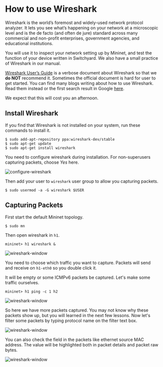 # How to use Wireshark

Wireshark is the world’s foremost and widely-used network protocol analyzer. It lets you see what’s happening on your network at a microscopic level and is the de facto (and often de jure) standard across many commercial and non-profit enterprises, government agencies, and educational institutions.

You will use it to inspect your network setting up by Mininet, and test the function of your device written in Switchyard. We also have a small practice of Wireshark in our manual.

[Wireshark User’s Guide](https://www.wireshark.org/docs/wsug_html/) is a verbose document about Wireshark so that we **do NOT** recommend it. Sometimes the official document is hard for user to get started. You can find many blogs writing about how to use Wireshark. Read them instead or the first search result in Google [here](https://www.howtogeek.com/104278/how-to-use-wireshark-to-capture-filter-and-inspect-packets/).

We expect that this will cost you an afternoon.

## Install Wireshark

If you find that Wireshark is not installed on your system, run these commands to install it.

```
$ sudo add-apt-repository ppa:wireshark-dev/stable
$ sudo apt-get update
$ sudo apt-get install wireshark
```

You need to configure wireshark during installation. For non-superusers capturing packets, choose *Yes* here.

![configure-wireshark](assets/configure-wireshark.png)

Then add your user to `wireshark` user group to allow you capturing packets.

```
$ sudo usermod -a -G wireshark $USER
```

## Capturing Packets

First start the default Mininet topology.

```
$ sudo mn
```

Then open wireshark in `h1`.

```
mininet> h1 wireshark &
```

![wireshark-window](./assets/wireshark_0.png)

You need to choose which traffic you want to capture. Packets will send and receive on `h1-eth0` so you double click it.

It will be empty or some ICMPv6 packets be captured. Let's make some traffic ourselves.

```
mininet> h1 ping -c 1 h2
```

![wireshark-window](./assets/wireshark_1.png)

So here we have more packets captured. You may not know why these packets show up, but you will learned in the next few lessons. Now let's filter some packets by typing protocol name on the filter text box.

![wireshark-window](./assets/wireshark_2.png)

You can also check the field in the packets like ethernet source MAC address. The value will be highlighted both in packet details and packet raw bytes.

![wireshark-window](./assets/wireshark_3.png)
